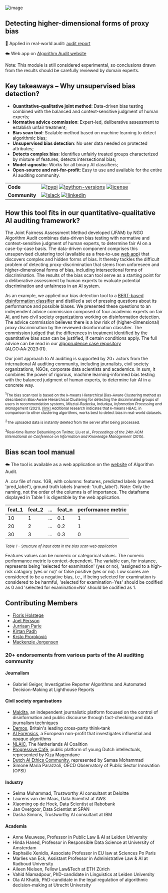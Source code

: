 ![image](./images/Header_Github.png)
## Detecting higher-dimensional forms of proxy bias

📄 Applied in real-world audit: [audit report](https://algorithmaudit.eu/algoprudence/cases/aa202402_preventing-prejudice_addendum/)

☁️ Web app on [Algorithm Audit website](https://algorithmaudit.eu/technical-tools/bdt/#web-app)

Note: This module is still considered experimental, so conclusions drawn from the results should be carefully reviewed by domain experts. 

## Key takeaways – Why unsupervised bias detection?
- **Quantitative-qualitative joint method**: Data-driven bias testing combined with the balanced and context-sensitive judgment of human experts;
- **Normative advice commission**: Expert-led, deliberative assessment to establish unfair treatment;
- **Bias scan tool**: Scalable method based on machine learning to detect algorithmic bias;
- **Unsupervised bias detection**: No user data needed on protected attributes;
- **Detects complex bias**: Identifies unfairly treated groups characterized by mixture of features, detects intersectional bias;
- **Model-agnostic**: Works for all binary AI classifiers;
- **Open-source and not-for-profit**: Easy to use and available for the entire AI auditing community.

<!-- | **CI/CD**     | [![github-actions-release](https://img.shields.io/github/actions/workflow/status/aeon-toolkit/aeon/release.yml?logo=github&label=build%20%28release%29)](https://github.com/aeon-toolkit/aeon/actions/workflows/release.yml) [![github-actions-main](https://img.shields.io/github/actions/workflow/status/aeon-toolkit/aeon/pr_pytest.yml?logo=github&branch=main&label=build%20%28main%29)](https://github.com/aeon-toolkit/aeon/actions/workflows/pr_pytest.yml) [![github-actions-nightly](https://img.shields.io/github/actions/workflow/status/aeon-toolkit/aeon/periodic_tests.yml?logo=github&label=build%20%28nightly%29)](https://github.com/aeon-toolkit/aeon/actions/workflows/periodic_tests.yml) [![docs-main](https://img.shields.io/readthedocs/aeon-toolkit/stable?logo=readthedocs&label=docs%20%28stable%29)](https://www.aeon-toolkit.org/en/stable/) [![docs-main](https://img.shields.io/readthedocs/aeon-toolkit/latest?logo=readthedocs&label=docs%20%28latest%29)](https://www.aeon-toolkit.org/en/latest/)| -->


|   |   |
| --- | --- |
| **Code**      | [![!pypi](https://img.shields.io/pypi/v/unsupervised-bias-detection?logo=pypi&color=blue)](https://pypi.org/project/unsupervised-bias-detection/) [![!python-versions](https://img.shields.io/pypi/pyversions/aeon?logo=python)](https://www.python.org/) [![license](https://img.shields.io/badge/license-MIT-blue)](https://github.com/NGO-Algorithm-Audit/unsupervised-bias-detection?tab=MIT-1-ov-file#) |
| **Community** | [![!slack](https://img.shields.io/static/v1?logo=slack&label=Slack&message=chat&color=lightgreen)](https://join.slack.com/t/aa-experthub/shared_invite/zt-2n8aqry8z-lWC6XTbqVmb6S2hpkThaqQ) [![!linkedin](https://img.shields.io/static/v1?logo=linkedin&label=LinkedIn&message=news&color=lightblue)](https://www.linkedin.com/company/algorithm-audit/) |


## How this tool fits in our quantitative-qualitative AI auditing framework?
The Joint Fairness Assessment Method developed (JFAM) by NGO Algorithm Audit combines data-driven bias testing with normative and context-sensitive judgment of human experts, to determine fair AI on a case-by-case basis. The data-driven component comprises this unsupervised clustering tool (available as a free-to-use [web app](https://algorithmaudit.eu/technical-tools/bdt/#web-app)) that discovers complex and hidden forms of bias. It thereby tackles the difficult problem of detecting proxy-discrimination that stems from unforeseen and higher-dimensional forms of bias, including intersectional forms of discrimination. The results of the bias scan tool serve as a starting point for a deliberative assessment by human experts to evaluate potential discrimination and unfairness in an AI system.

As an example, we applied our bias detection tool to a [BERT-based disinformation classifier](https://github.com/NGO-Algorithm-Audit/unsupervised-bias-detection/blob/master/classifiers/BERT_disinformation_classifier/BERT_Twitter_classifier.ipynb) and distilled a set of pressing questions about its performance and possible biases. We presented these questions to an independent advice commission composed of four academic experts on fair AI, and two civil society organizations working on disinformation detection. The advice commission believes there is a low risk of (higher-dimensional) proxy discrimination by the reviewed disinformation classifier. The commission judged that the differences in treatment identified by the quantitative bias scan can be justified, if certain conditions apply. The full advice can be read in our [algoprudence case repository](https://algorithmaudit.eu/algoprudence/cases/aa202301_bert-based-disinformation-classifier/) (ALGO:AA:2023:01).

Our joint approach to AI auditing is supported by 20+ actors from the international AI auditing community, including journalists, civil society organizations, NGOs, corporate data scientists and academics. In sum, it combines the power of rigorous, machine learning-informed bias testing with the balanced judgment of human experts, to determine fair AI in a concrete way.

<sub><sup>1</sup>The bias scan tool is based on the k-means Hierarchical Bias-Aware Clustering method as described in Bias-Aware Hierarchical Clustering for detecting the discriminated groups of users in recommendation systems, Misztal-Radecka, Indurkya, _Information Processing and Management_ (2021). [[link]](https://www.sciencedirect.com/science/article/abs/pii/S0306457321000285) Additional research indicates that k-means HBAC, in comparison to other clustering algorithms, works best to detect bias in real-world datasets.</sub>

<sub><sup>2</sup>The uploaded data is instantly deleted from the server after being processed.</sub>

<sub><sup>3</sup>Real-time Rumor Debunking on Twitter, Liu et al., _Proceedings of the 24th ACM International on Conference on Information and Knowledge Management_ (2015).</sub>

## Bias scan tool manual
☁️ The tool is available as a web application on the [website](https://algorithmaudit.eu/technical-tools/bdt/) of Algorithm Audit.

A .csv file of max. 1GB, with columns: features, predicted labels (named: 'pred_label'), ground truth labels (named: 'truth_label'). Note: Only the naming, not the order of the columns is of importance. The dataframe displayed in Table 1 is digestible by the web application.

| feat_1 | feat_2 | ... | feat_n | performance metric |
|--------|--------|-----|--------|------------|
| 10     | 1      | ... | 0.1    | 1          | 
| 20     | 2      | ... | 0.2    | 1          | 
| 30     | 3      | ... | 0.3    | 0          | 


<sub>*Table 1 – Structure of input data in the bias scan web application*</sub>

Features values can be numeric or categorical values. The numeric performance metric is context-dependent. The variable can, for instance, represents being 'selected for examination' (yes or no), 'assigned to a high-risk catagory (yes or no)' or false positive (yes or no). Low scores are considered to be a negative bias, i.e., if being selected for examination is considered to be harmful, 'selected for examination=Yes' should be codified as 0 and 'selected for examination=No' should be codified as 1.

## Contributing Members
- [Floris Holstege](https://github.com/fholstege)
- [Joel Persson](https://github.com/jopersson)
- [Jurriaan Parie](https://github.com/jfparie)
- [Kirtan Padh](https://github.com/kirtanp)
- [Krsto Proroković](https://github.com/krstopro)
- [Mackenzie Jorgensen](https://github.com/mjorgen1)

### 20+ endorsements from various parts of the AI auditing community 
#### Journalism
- Gabriel Geiger, Investigative Reporter Algorithms and Automated Decision-Making at Lighthouse Reports

#### Civil society organisations
- [Maldita](https://maldita.es/maldita-es-journalism-to-not-be-fooled/), an independent journalistic platform focused on the control of disinformation and public discourse through fact-checking and data journalism techniques
- [Demos](https://demos.co.uk/), Britain's leading cross-party think-tank
- [AI Forensics](https://www.aiforensics.org), a European non-profit that investigates influential and opaque algorithms
- [NLAIC](https://nlaic.com), The Netherlands AI Coalition
- [Progressive Café](https://progressiefcafe.nl), public platform of young Dutch intellectuals, represented by Kiza Magendane
- [Dutch AI Ethics Community](https://www.linkedin.com/company/daiec/), represented by Samaa Mohammad
- Simone Maria Parazzoli, OECD Observatory of Public Sector Innovation (OPSI)

#### Industry
- Selma Muhammad, Trustworthy AI consultant at Deloitte
- Laurens van der Maas, Data Scientist at AWS
- Xiaoming op de Hoek, Data Scientist at Rabobank
- Jan Overgoor, Data Scientist at SPAN
- Dasha Simons, Trustworthy AI consultant at IBM

#### Academia
- Anne Meuwese, Professor in Public Law & AI at Leiden University
- Hinda Haned, Professor in Responsible Data Science at University of Amsterdam
- Raphaële Xenidis, Associate Professor in EU law at Sciences Po Paris
- Marlies van Eck, Assistant Professor in Administrative Law & AI at Radboud University
- Aileen Nielsen, Fellow Law&Tech at ETH Zürich
- Vahid Niamadpour, PhD-candidate in Linguistics at Leiden University
- Ola Al Khatib, PhD-candidate in the legal regulation of algorithmic decision-making at Utrecht University